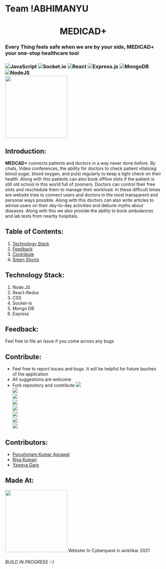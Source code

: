 # Team !ABHIMANYU

<h1 align="center">MEDICAD+</h1>
<h3>Every Thing feels safe when we are by your side, MEDICAD+ your one-stop healthcare tool<h3>
  
![JavaScript](https://img.shields.io/badge/javascript-%23323330.svg?style=for-the-badge&logo=javascript&logoColor=%23F7DF1E)
![Socket.io](https://img.shields.io/badge/Socket.io-black?style=for-the-badge&logo=socket.io&badgeColor=010101)
![React](https://img.shields.io/badge/react-%2320232a.svg?style=for-the-badge&logo=react&logoColor=%2361DAFB)
![Express.js](https://img.shields.io/badge/express.js-%23404d59.svg?style=for-the-badge&logo=express&logoColor=%2361DAFB)
![MongoDB](https://img.shields.io/badge/MongoDB-%234ea94b.svg?style=for-the-badge&logo=mongodb&logoColor=white)
![NodeJS](https://img.shields.io/badge/node.js-6DA55F?style=for-the-badge&logo=node.js&logoColor=white)
<br>
<img src="client/public/heart-beat.png" width="200" height="200" align="center">
## Introduction:
<b>MEDCAD+</b> connects patients and doctors in a way never done before. By chats, Video conferences, the ability for doctors to check patient vitals(eg blood sugar, blood oxygen, and puls) regularly to keep a tight check on their health. Along with this patients can also book offline slots if the patient is still old school in this world full of zoomers. Doctors can control their free slots and reschedule them to manage their workload. In these difficult times are website tries to connect users and doctors in the most transparent and personal ways possible. Along with this doctors can also write articles to advise users on their day-to-day activities and debunk myths about diseases. Along with this we also provide the ability to book ambulances and lab tests from nearby hospitals.

## Table of Contents:

1) [Technology Stack](#depend)
2) [Feedback](#feed)
3) [Contribute](#contri)
4) [Sreen Shorts](#scre)
  
<a name="depend"></a>
## Technology Stack:
  1) Node.JS
  2) React-Redux
  3) CSS
  4) Socket-io
  5) Mongo DB
  6) Express
  
<a name="feed"></a>
## Feedback:
Feel free to file an issue if you come across any bugs
  
<a name="contri"></a>
## Contribute:
* Feel free to report issues and bugs. It will be helpful for future lauches of the application
* All suggestions are welcome
* Fork repository and contribute
<a name="scre"></a>
<img src="client/public/sc.jpeg"><br>
  <img src="client/public/sc1.jpeg"><br>
  <img src="client/public/sc2.jpeg"><br>
  <img src="client/public/sc3.jpeg"><br>
  <img src="client/public/sc5.jpeg"><br>
  <img src="client/public/sc6.jpeg"><br>
  <img src="client/public/sc7.jpeg"><br>
  <img src="client/public/sc4.jpeg"><br>
  
## Contributors:
* [Purushotam Kumar Agrawal](https://github.com/puru2411)
* [Riya Kumari](https://github.com/Riyakumarint)
* [Yaggya Garg](https://github.com/yaggya01)
  
## Made At:
  <img src="https://user-images.githubusercontent.com/54774316/147494279-11d609d3-d93f-4ca0-8cb6-0769e75bb336.png" width="200" height="200">
  Webster In Cyberquest in avishkar 2021
 <h6>BUILD IN PROGRESS :-)<h6> 
